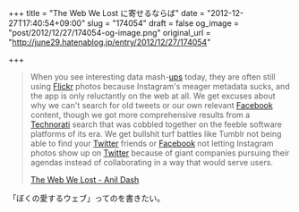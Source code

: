 +++
title = "The Web We Lost に寄せるならば"
date = "2012-12-27T17:40:54+09:00"
slug = "174054"
draft = false
og_image = "post/2012/12/27/174054-og-image.png"
original_url = "http://june29.hatenablog.jp/entry/2012/12/27/174054"

+++

<p></p>
<blockquote>When you see interesting data mash-<a class="keyword" href="http://d.hatena.ne.jp/keyword/ups">ups</a> today, they are often still using <a class="keyword" href="http://d.hatena.ne.jp/keyword/Flickr">Flickr</a> photos because Instagram's meager metadata sucks, and the app is only reluctantly on the web at all. We get excuses about why we can't search for old tweets or our own relevant <a class="keyword" href="http://d.hatena.ne.jp/keyword/Facebook">Facebook</a> content, though we got more comprehensive results from a <a class="keyword" href="http://d.hatena.ne.jp/keyword/Technorati">Technorati</a> search that was cobbled together on the feeble software platforms of its era. We get bullshit turf battles like Tumblr not being able to find your <a class="keyword" href="http://d.hatena.ne.jp/keyword/Twitter">Twitter</a> friends or <a class="keyword" href="http://d.hatena.ne.jp/keyword/Facebook">Facebook</a> not letting Instagram photos show up on <a class="keyword" href="http://d.hatena.ne.jp/keyword/Twitter">Twitter</a> because of giant companies pursuing their agendas instead of collaborating in a way that would serve users.<p><a class="quote" href="http://dashes.com/anil/2012/12/the-web-we-lost.html" title="The Web We Lost - Anil Dash">The Web We Lost - Anil Dash</a><br>
</p>
</blockquote>
<p>「ぼくの愛するウェブ」ってのを書きたい。</p>
